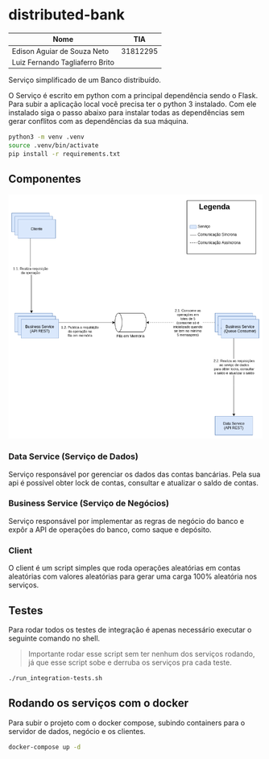 # distributed-bank

| Nome                            | TIA      |
| ------------------------------- | -------- |
| Edison Aguiar de Souza Neto     | 31812295 |
| Luiz Fernando Tagliaferro Brito |          |

Serviço simplificado de um Banco distribuído.

O Serviço é escrito em python com a principal dependência sendo o
Flask. Para subir a aplicação local você precisa ter o python 3
instalado. Com ele instalado siga o passo abaixo para instalar todas
as dependências sem gerar conflitos com as dependências da sua
máquina.

```bash
python3 -m venv .venv
source .venv/bin/activate
pip install -r requirements.txt
```

## Componentes

![Visão Geral da Arquitetura](./docs/diagrama-visao-geral.png)

### Data Service (Serviço de Dados)

Serviço responsável por gerenciar os dados das contas bancárias. Pela
sua api é possível obter lock de contas, consultar e atualizar o saldo
de contas.

### Business Service (Serviço de Negócios)

Serviço responsável por implementar as regras de negócio do banco e
expôr a API de operações do banco, como saque e depósito.

### Client

O client é um script simples que roda operações aleatórias em contas
aleatórias com valores aleatórias para gerar uma carga 100% aleatória
nos serviços.

## Testes

Para rodar todos os testes de integração é apenas necessário executar
o seguinte comando no shell.

> Importante rodar esse script sem ter nenhum dos serviços rodando, já
> que esse script sobe e derruba os serviços pra cada teste.

```bash
./run_integration-tests.sh
```

## Rodando os serviços com o docker

Para subir o projeto com o docker compose, subindo containers para o
servidor de dados, negócio e os clientes.

```bash
docker-compose up -d
```

